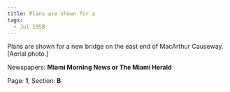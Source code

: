 ```yaml
---  
title: Plans are shown for a  
tags:  
  - Jul 1958  
---  
```

  
Plans are shown for a new bridge on the east end of MacArthur Causeway. [Aerial photo.]  
  
Newspapers: **Miami Morning News or The Miami Herald**  
  
Page: **1**, Section: **B** 
